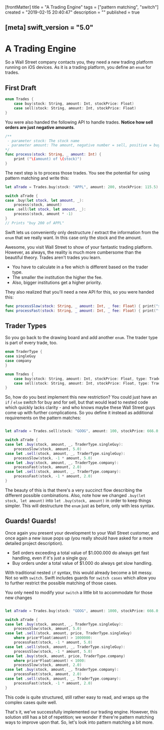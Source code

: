 [frontMatter]
title = "A Trading Engine"
tags = ["pattern matching", "switch"]
created = "2019-02-15 20:40:47"
description = ""
published = true

[meta]
swift_version = "5.0"
---

# A Trading Engine

So a Wall Street company contacts you, they need a new trading platform running
on iOS devices. As it is a trading platform, you define an `enum` for
trades.

## First Draft

``` Swift
enum Trades {
    case buy(stock: String, amount: Int, stockPrice: Float)
    case sell(stock: String, amount: Int, stockPrice: Float)
}
```

You were also handed the following API to handle trades. **Notice how
sell orders are just negative amounts**. 

``` Swift
/**
 - parameter stock: The stock name
 - parameter amount: The amount, negative number = sell, positive = buy
*/
func process(stock: String, _ amount: Int) {
    print ("\(amount) of \(stock)")
}
```

The next step is to process those trades. You see the potential for
using pattern matching and write this:

``` Swift
let aTrade = Trades.buy(stock: "APPL", amount: 200, stockPrice: 115.5)

switch aTrade {
case .buy(let stock, let amount, _):
    process(stock, amount)
case .sell(let stock, let amount, _):
    process(stock, amount * -1)
}
// Prints "buy 200 of APPL"
```

Swift lets us conveniently only destructure / extract the information
from the `enum` that we really want. In this case only the stock and the
amount.

Awesome, you visit Wall Street to show of your fantastic trading
platform. However, as always, the reality is much more cumbersome than
the beautiful theory. Trades aren\'t trades you learn.

-   You have to calculate in a fee which is different based on the
    trader type.
-   The smaller the institution the higher the fee.
-   Also, bigger institutions get a higher priority.

They also realized that you\'ll need a new API for this, so you were
handed this:

``` Swift
func processSlow(stock: String, _ amount: Int, _ fee: Float) { print("slow") }
func processFast(stock: String, _ amount: Int, _ fee: Float) { print("fast") }
```

## Trader Types

So you go back to the drawing board and add another `enum`. The trader
type is part of every trade, too.

``` Swift
enum TraderType {
case singleGuy
case company
} 

enum Trades {
    case buy(stock: String, amount: Int, stockPrice: Float, type: TraderType)
    case sell(stock: String, amount: Int, stockPrice: Float, type: TraderType)
}

```

So, how do you best implement this new restriction? You could just have
an `if` / `else` switch for buy and for sell, but that would lead to
nested code which quickly lacks clarity - and who knows maybe these Wall
Street guys come up with further complications. So you define it instead
as additional requirements on the pattern matches:

``` Swift

let aTrade = Trades.sell(stock: "GOOG", amount: 100, stockPrice: 666.0, type: TraderType.company)

switch aTrade {
case let .buy(stock, amount, _, TraderType.singleGuy):
    processSlow(stock, amount, 5.0)
case let .sell(stock, amount, _, TraderType.singleGuy):
    processSlow(stock, -1 * amount, 5.0)
case let .buy(stock, amount, _, TraderType.company):
    processFast(stock, amount, 2.0)
case let .sell(stock, amount, _, TraderType.company):
    processFast(stock, -1 * amount, 2.0)
}
```

The beauty of this is that there\'s a very succinct flow describing the
different possible combinations. Also, note how we changed
`.buy(let stock, let amount)` into `let .buy(stock, amount)` in order to
keep things simpler. This will destructure the `enum` just as before,
only with less syntax.

## Guards! Guards!

Once again you present your development to your Wall Street customer,
and once again a new issue pops up (you really should have asked for a
more detailed project description).

-   Sell orders exceeding a total value of \$1.000.000 do always get
    fast handling, even if it\'s just a single guy.
-   Buy orders under a total value of \$1.000 do always get slow
    handling.

With traditional nested `if` syntax, this would already become a bit
messy. Not so with `switch`. Swift includes guards for `switch cases`
which allow you to further restrict the possible matching of those
cases.

You only need to modify your `switch` a little bit to accommodate for
those new changes

``` Swift

let aTrade = Trades.buy(stock: "GOOG", amount: 1000, stockPrice: 666.0, type: TraderType.singleGuy)

switch aTrade {
case let .buy(stock, amount, _, TraderType.singleGuy):
    processSlow(stock, amount, 5.0)
case let .sell(stock, amount, price, TraderType.singleGuy)
    where price*Float(amount) > 1000000:
    processFast(stock, -1 * amount, 5.0)
case let .sell(stock, amount, _, TraderType.singleGuy):
    processSlow(stock, -1 * amount, 5.0)
case let .buy(stock, amount, price, TraderType.company)
    where price*Float(amount) < 1000:
    processSlow(stock, amount, 2.0)
case let .buy(stock, amount, _, TraderType.company):
    processFast(stock, amount, 2.0)
case let .sell(stock, amount, _, TraderType.company):
    processFast(stock, -1 * amount, 2.0)
}
```

This code is quite structured, still rather easy to read, and wraps up
the complex cases quite well.

That\'s it, we\'ve successfully implemented our trading engine. However,
this solution still has a bit of repetition; we wonder if there\'re
pattern matching ways to improve upon that. So, let\'s look into pattern
matching a bit more.

